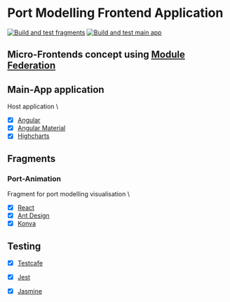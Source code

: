 # Port Modelling Frontend Application
[![Build and test fragments](https://github.com/pavjelv/port_modelling_frontend/actions/workflows/build-and-test-fragments.yml/badge.svg)](https://github.com/pavjelv/port_modelling_frontend/actions/workflows/build-and-test-fragments.yml) [![Build and test main app](https://github.com/pavjelv/port_modelling_frontend/actions/workflows/build-and-test-main-app.yml/badge.svg)](https://github.com/pavjelv/port_modelling_frontend/actions/workflows/build-and-test-main-app.yml)

## Micro-Frontends concept using [Module Federation](https://webpack.js.org/concepts/module-federation/)

## Main-App application
Host application \
* [x] [Angular](https://angular.io/)
* [x] [Angular Material](https://material.angular.io/)
* [x] [Highcharts](https://www.highcharts.com/)

## Fragments
### Port-Animation
Fragment for port modelling visualisation \
* [x] [React](https://reactjs.org/)
* [x] [Ant Design](https://ant.design/)
* [x] [Konva](https://konvajs.org/docs/react/Intro.html)

## Testing
* [x] [Testcafe](https://testcafe.io/)
* [x] [Jest](https://jestjs.io/)
* [x] [Jasmine](https://jasmine.github.io/)

